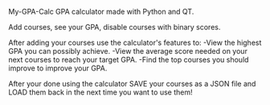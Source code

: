 My-GPA-Calc
GPA calculator made with Python and QT.

Add courses, see your GPA, disable courses with binary scores.

After adding your courses use the calculator's features to:
-View the highest GPA you can possibly achieve.
-View the average score needed on your next courses to 
reach your target GPA.
-Find the top courses you should improve to improve your GPA.

After your done using the calculator SAVE your courses as
a JSON file and LOAD them back in the next time you want to
use them!